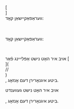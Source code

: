 [<br host>]<br action>וועראַפאַקיישאַן קאָד:<br code>

<br url><br action>וועראַפאַקיישאַן קאָד:

<br code>

אויב איר האָט נישט אַפּלייינג פֿאַר [<br host>](<br protocol>//<br host>)<br action>, ביטע איגנאָרירן דעם אָנזאָג.

אויב איר האָט נישט געווענדט<br url><br action>, ביטע איגנאָרירן דעם אָנזאָג.
